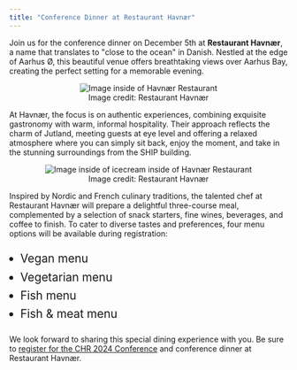```yaml
---
title: "Conference Dinner at Restaurant Havnær"
---
```

<style>
    img {
        max-height: 400px;
        max-width: 100%;
    }

    figure {
            text-align: center;
            margin: 0; 
        }
    figcaption {
        text-align: center;
    }

</style>

Join us for the conference dinner on December 5th at **Restaurant Havnær**, a name that translates to "close to the ocean" in Danish. Nestled at the edge of Aarhus Ø, this beautiful venue offers breathtaking views over Aarhus Bay, creating the perfect setting for a memorable evening.

<figure>
    <img src="/images/venue/havnær-lokale.jpg" alt="Image inside of Havnær Restaurant">
    <figcaption>Image credit: Restaurant Havnær</figcaption>
</figure>

At Havnær, the focus is on authentic experiences, combining exquisite gastronomy with warm, informal hospitality. Their approach reflects the charm of Jutland, meeting guests at eye level and offering a relaxed atmosphere where you can simply sit back, enjoy the moment, and take in the stunning surroundings from the SHIP building.


<figure>
    <img src="/images/venue/havnær-karryis-og-sovs.jpg" alt="Image inside of icecream inside of Havnær Restaurant">
    <figcaption>Image credit: Restaurant Havnær</figcaption>
</figure>

Inspired by Nordic and French culinary traditions, the talented chef at Restaurant Havnær will prepare a delightful three-course meal, complemented by a selection of snack starters, fine wines, beverages, and coffee to finish. To cater to diverse tastes and preferences, four menu options will be available during registration:

<ul style="font-size: 1.3rem; line-height: 1.6; padding-left: 20px;">
    <li>Vegan menu</li>
    <li>Vegetarian menu</li>
    <li>Fish menu</li>
    <li>Fish & meat menu</li>
</ul>

We look forward to sharing this special dining experience with you. Be sure to [register for the CHR 2024 Conference](https://events.au.dk/chr2024/) and conference dinner at Restaurant Havnær.
